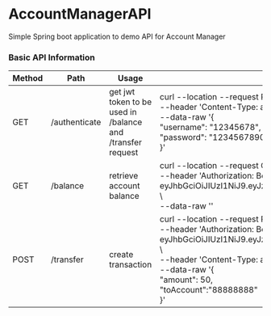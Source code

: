 # AccountManagerAPI
Simple Spring boot application to demo API for Account Manager

### Basic API Information
| Method | Path | Usage | Sample Request  | Sample Response |
| --- | --- | --- | --- | --- |
| GET | /authenticate | get jwt token to be used in /balance and /transfer request | curl --location --request POST 'http://localhost:8080/authenticate' \ <br>--header 'Content-Type: application/json' \ <br>--data-raw '{<br>"username": "12345678",<br>"password": "1234567890"<br>}'| {<br>    "jwt": "eyJhbGciOiJIUzI1NiJ9.eyJzdWIiOiIxMjM0NTY3OCIsImV4cCI6MTYzNDc3NTQ2NCwiaWF0IjoxNjM0NzM5NDY0fQ.KfLcFdHOkx4PnIaUUpM_teVhsxCUaYsolLT8ixU8yOE"<br>} | 
| GET | /balance | retrieve account balance | curl --location --request GET 'http://localhost:8080/balance' \ <br>--header 'Authorization: Bearer eyJhbGciOiJIUzI1NiJ9.eyJzdWIiOiIxMjM0NTY3OCIsImV4cCI6MTYzNDc3NTQ2NCwiaWF0IjoxNjM0NzM5NDY0fQ.KfLcFdHOkx4PnIaUUpM_teVhsxCUaYsolLT8ixU8yOE' \ <br>--data-raw '' | 1000050.00 | 
| POST | /transfer | create transaction | curl --location --request POST 'http://localhost:8080/transfer' \ <br>--header 'Authorization: Bearer eyJhbGciOiJIUzI1NiJ9.eyJzdWIiOiIxMjM0NTY3OCIsImV4cCI6MTYzNDc3NTQ2NCwiaWF0IjoxNjM0NzM5NDY0fQ.KfLcFdHOkx4PnIaUUpM_teVhsxCUaYsolLT8ixU8yOE' \ <br>--header 'Content-Type: application/json' \ <br>--data-raw '{<br>"amount": 50,<br>"toAccount":"88888888"<br>}' | SUCCESS |


